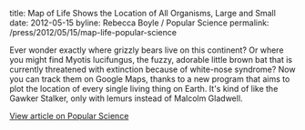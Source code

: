 title: Map of Life Shows the Location of All Organisms, Large and Small
date: 2012-05-15
byline: Rebecca Boyle / Popular Science
permalink: /press/2012/05/15/map-life-popular-science


Ever wonder exactly where grizzly bears live on this continent? Or where you might find Myotis lucifungus, the fuzzy, adorable little brown bat that is currently threatened with extinction because of white-nose syndrome? Now you can track them on Google Maps, thanks to a new program that aims to plot the location of every single living thing on Earth. It's kind of like the Gawker Stalker, only with lemurs instead of Malcolm Gladwell.

[View article on Popular Science](http://www.popsci.com/science/article/2012-05/new-map-life-see-where-everything-lives-earth-google-maps)
